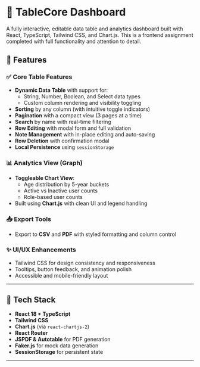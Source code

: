 # 🧱 TableCore Dashboard

A fully interactive, editable data table and analytics dashboard built with React, TypeScript, Tailwind CSS, and Chart.js. This is a frontend assignment completed with full functionality and attention to detail.

## 🚀 Features

### ✅ Core Table Features
- **Dynamic Data Table** with support for:
  - String, Number, Boolean, and Select data types
  - Custom column rendering and visibility toggling
- **Sorting** by any column (with intuitive toggle indicators)
- **Pagination** with a compact view (3 pages at a time)
- **Search** by name with real-time filtering
- **Row Editing** with modal form and full validation
- **Note Management** with in-place editing and auto-saving
- **Row Deletion** with confirmation modal
- **Local Persistence** using `sessionStorage`

### 📊 Analytics View (Graph)
- **Toggleable Chart View**:
  - Age distribution by 5-year buckets
  - Active vs Inactive user counts
  - Role-based user counts
- Built using **Chart.js** with clean UI and legend handling

### 📤 Export Tools
- Export to **CSV** and **PDF** with styled formatting and column control

### ✨ UI/UX Enhancements
- Tailwind CSS for design consistency and responsiveness
- Tooltips, button feedback, and animation polish
- Accessible and mobile-friendly layout

---

## 🧰 Tech Stack

- **React 18 + TypeScript**
- **Tailwind CSS**
- **Chart.js** (via `react-chartjs-2`)
- **React Router**
- **JSPDF & Autotable** for PDF generation
- **Faker.js** for mock data generation
- **SessionStorage** for persistent state

---
